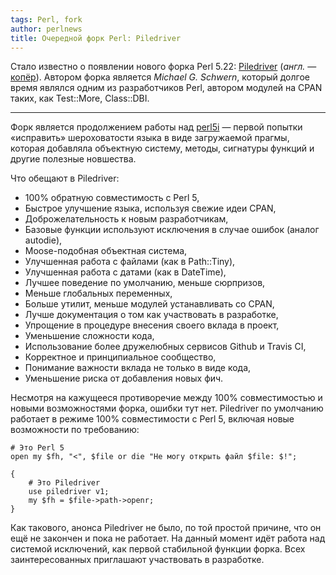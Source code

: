 ```yaml
---
tags: Perl, fork
author: perlnews
title: Очередной форк Perl: Piledriver
---
```


Стало известно о появлении нового форка Perl 5.22:
[Piledriver](https://github.com/evalEmpire/piledriver) (_англ._ —
[копёр](https://ru.wikipedia.org/wiki/%D0%9A%D0%BE%D0%BF%D1%91%D1%80)). Автором
форка является _Michael G. Schwern_, который долгое время являлся одним из
разработчиков Perl, автором модулей на CPAN таких, как Test::More, Class::DBI.

---

Форк является продолжением работы над
[perl5i](https://github.com/evalEmpire/perl5i) — первой попытки «исправить»
шероховатости языка в виде загружаемой прагмы, которая добавляла объектную
систему, методы, сигнатуры функций и другие полезные новшества.

Что обещают в Piledriver:

* 100% обратную совместимость с Perl 5,
* Быстрое улучшение языка, используя свежие идеи CPAN,
* Доброжелательность к новым разработчикам,
* Базовые функции используют исключения в случае ошибок (аналог autodie),
* Moose-подобная объектная система,
* Улучшенная работа с файлами (как в Path::Tiny),
* Улучшенная работа с датами (как в DateTime),
* Лучшее поведение по умолчанию, меньше сюрпризов,
* Меньше глобальных переменных,
* Больше утилит, меньше модулей устанавливать со CPAN,
* Лучше документация о том как участвовать в разработке,
* Упрощение в процедуре внесения своего вклада в проект,
* Уменьшение сложности кода,
* Использование более дружелюбных сервисов Github и Travis CI,
* Корректное и принципиальное сообщество,
* Понимание важности вклада не только в виде кода,
* Уменьшение риска от добавления новых фич.

Несмотря на кажущееся противоречие между 100% совместимостью и новыми
возможностями форка, ошибки тут нет. Piledriver по умолчанию работает в режиме
100% совместимости с Perl 5, включая новые возможности по требованию:

    # Это Perl 5
    open my $fh, "<", $file or die "Не могу открыть файл $file: $!";

    {
        # Это Piledriver
        use piledriver v1;
        my $fh = $file->path->openr;
    }

Как такового, анонса Piledriver не было, по той простой причине, что он ещё не
закончен и пока не работает. На данный момент идёт работа над системой
исключений, как первой стабильной функции форка. Всех заинтересованных
приглашают участвовать в разработке.

